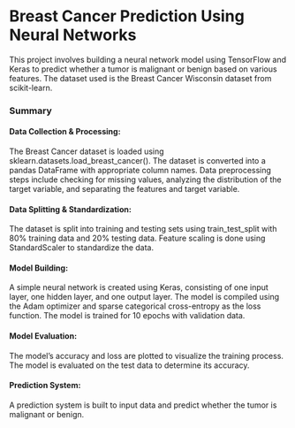 <h1>  Breast Cancer Prediction Using Neural Networks</h1>
<p> This project involves building a neural network model using TensorFlow and Keras to predict whether a tumor is malignant or benign based on various features. 
The dataset used is the Breast Cancer Wisconsin dataset from scikit-learn.
</p>
<h3>Summary</h3>
<h4>Data Collection & Processing:</h4>
The Breast Cancer dataset is loaded using sklearn.datasets.load_breast_cancer().
The dataset is converted into a pandas DataFrame with appropriate column names.
Data preprocessing steps include checking for missing values, analyzing the distribution of the target variable, and separating the features and target variable.

<h4> Data Splitting & Standardization: </h4>
The dataset is split into training and testing sets using train_test_split with 80% training data and 20% testing data.
Feature scaling is done using StandardScaler to standardize the data.

<h4> Model Building:</h4>

A simple neural network is created using Keras, consisting of one input layer, one hidden layer, and one output layer.
The model is compiled using the Adam optimizer and sparse categorical cross-entropy as the loss function.
The model is trained for 10 epochs with validation data.

<h4> Model Evaluation: </h4>
The model’s accuracy and loss are plotted to visualize the training process.
The model is evaluated on the test data to determine its accuracy.

<h4> Prediction System: </h4>
A prediction system is built to input data and predict whether the tumor is malignant or benign.
